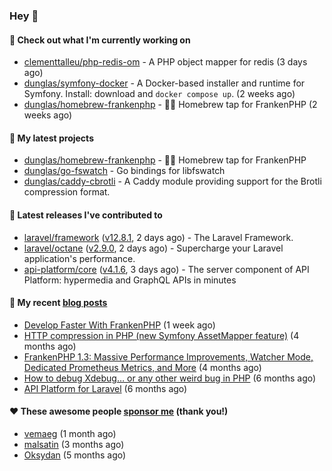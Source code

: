 ### Hey 👋

#### 👷 Check out what I'm currently working on

- [clementtalleu/php-redis-om](https://github.com/clementtalleu/php-redis-om) - A PHP object mapper for redis (3 days ago)
- [dunglas/symfony-docker](https://github.com/dunglas/symfony-docker) - A Docker-based installer and runtime for Symfony. Install: download and `docker compose up`. (2 weeks ago)
- [dunglas/homebrew-frankenphp](https://github.com/dunglas/homebrew-frankenphp) - 🍺🧟 Homebrew tap for FrankenPHP (2 weeks ago)

#### 🌱 My latest projects

- [dunglas/homebrew-frankenphp](https://github.com/dunglas/homebrew-frankenphp) - 🍺🧟 Homebrew tap for FrankenPHP
- [dunglas/go-fswatch](https://github.com/dunglas/go-fswatch) - Go bindings for libfswatch
- [dunglas/caddy-cbrotli](https://github.com/dunglas/caddy-cbrotli) - A Caddy module providing support for the Brotli compression format.

#### 🔭 Latest releases I've contributed to

- [laravel/framework](https://github.com/laravel/framework) ([v12.8.1](https://github.com/laravel/framework/releases/tag/v12.8.1), 2 days ago) - The Laravel Framework.
- [laravel/octane](https://github.com/laravel/octane) ([v2.9.0](https://github.com/laravel/octane/releases/tag/v2.9.0), 2 days ago) - Supercharge your Laravel application&#39;s performance.
- [api-platform/core](https://github.com/api-platform/core) ([v4.1.6](https://github.com/api-platform/core/releases/tag/v4.1.6), 3 days ago) - The server component of API Platform: hypermedia and GraphQL APIs in minutes

#### 📜 My recent [blog posts](https://dunglas.fr)

- [Develop Faster With FrankenPHP](https://dunglas.dev/2025/03/develop-faster-with-frankenphp/) (1 week ago)
- [HTTP compression in PHP (new Symfony AssetMapper feature)](https://dunglas.dev/2024/12/http-compression-in-php-new-symfony-assetmapper-feature/) (4 months ago)
- [FrankenPHP 1.3: Massive Performance Improvements, Watcher Mode, Dedicated Prometheus Metrics, and More](https://dunglas.dev/2024/11/frankenphp-1-3-massive-performance-improvements-watcher-mode-dedicated-prometheus-metrics-and-more/) (4 months ago)
- [How to debug Xdebug… or any other weird bug in PHP](https://dunglas.dev/2024/10/how-to-debug-xdebug-or-any-other-weird-bug-in-php/) (6 months ago)
- [API Platform for Laravel](https://dunglas.dev/2024/09/api-platform-for-laravel/) (6 months ago)

#### ❤️ These awesome people [sponsor me](https://github.com/sponsors/dunglas) (thank you!)

- [vemaeg](https://github.com/vemaeg) (1 month ago)
- [malsatin](https://github.com/malsatin) (3 months ago)
- [Oksydan](https://github.com/Oksydan) (5 months ago)
